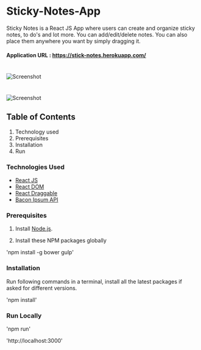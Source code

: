 # Sticky-Notes-App

Sticky Notes is a React JS App where users can create and organize sticky notes, to do's and lot more. 
You can add/edit/delete notes. You can also place them anywhere you want by simply dragging it.

#### Application URL : https://stick-notes.herokuapp.com/

#
![Screenshot](https://1drv.ms/i/s!AoG7VjwfCe08hvoVz2TRXXK5PpE_Og "How does the App look ?")

#
![Screenshot](https://1drv.ms/i/s!AoG7VjwfCe08hvoXAB_v-J1j62Gzig "Is it responsive ?")

## Table of Contents

1. Technology used 
2. Prerequisites
3. Installation
4. Run

### Technologies Used
* [React JS](https://facebook.github.io/react/)
* [React DOM](https://facebook.github.io/react/docs/react-dom.html)
* [React Draggable](https://github.com/mzabriskie/react-draggable)
* [Bacon Ipsum API](http://baconipsum.com)

### Prerequisites

1. Install [Node.js](https://nodejs.org/en/).

2. Install these NPM packages globally

'npm install -g bower gulp'

### Installation

Run following commands in a terminal, install all the latest packages if asked for different versions.

'npm install'

### Run Locally

'npm run'

'http://localhost:3000'

